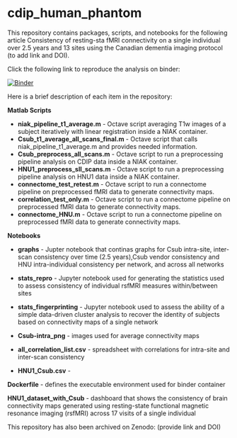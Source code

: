 # cdip_human_phantom
This repository contains packages, scripts, and notebooks for the following article Consistency of resting-sta fMRI connectivity on a single individual over 2.5 years and 13 sites using the Canadian dementia imaging protocol (to add link and DOI).

Click the following link to reproduce the analysis on binder: 

[![Binder](https://mybinder.org/badge_logo.svg)](https://mybinder.org/v2/gh/SIMEXP/cdip_human_phantom/master)


Here is a brief description of each item in the repository:

**Matlab Scripts**

* **niak_pipeline_t1_average.m** - Octave script averaging T1w images of a subject iteratively with linear registration inside a NIAK container.
* **Csub_t1_average_all_scans_final.m** - Octave script that calls niak_pipeline_t1_average.m and provides needed information.
* **Csub_preprocess_all_scans.m** - Octave script to run a preprocessing pipeline analysis on CDIP data inside a NIAK container.
* **HNU1_preprocess_sll_scans.m** - Octave script to run a preprocessing pipeline analysis on HNU1 data inside a NIAK container.
* **connectome_test_retest.m** - Octave script to run a connectome pipeline on preprocessed fMRI data to generate connectivity maps.
* **correlation_test_only.m** - Octave script to run a connectome pipeline on preprocessed fMRI data to generate connectivity maps.
* **connectome_HNU.m** - Octave script to run a connectome pipeline on preprocessed fMRI data to generate connectivity maps.

**Notebooks**

* **graphs** - Jupter notebook that continas graphs for Csub intra-site, inter-scan consistency over time (2.5 years),Csub vendor consistency and HNU intra-individual consistency per network, and across all networks

* **stats_repro** - Jupyter notebook used for generating the statistics used to assess consistency of individual rsfMRI measures within/between sites

* **stats_fingerprinting** - Jupyter notebook used to assess the ability of a simple data-driven cluster analysis to recover the identity of subjects based on connectivity maps of a single network

* **Csub-intra_png** - images used for average connectivity maps

* **all_correlation_list.csv** - spreadsheet with correlations for intra-site and inter-scan consistency

* **HNU1_Csub.csv** -


**Dockerfile** - defines the executable environment used for binder container

**HNU1_dataset_with_Csub** - dashboard that shows the consistency of brain connectivity maps generated using resting-state functional magnetic resonance imaging (rsfMRI) across 17 visits of a single individual


This repository has also been archived on Zenodo: (provide link and DOI)
